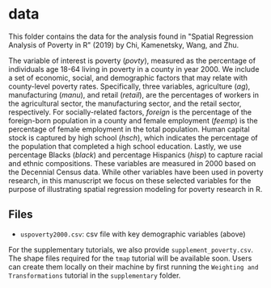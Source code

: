 # data

This folder contains the data for the analysis found in "Spatial Regression Analysis of Poverty in R" (2019) by Chi, Kamenetsky, Wang, and Zhu.
  

The variable of interest is poverty (*povty*), measured as the percentage of
individuals age 18-64 living in poverty in a county in year 2000. We include
a set of economic, social, and demographic factors that may relate with county-level poverty rates. Specifically, three variables, agriculture (*ag*), manufacturing (*manu*), and retail (*retail*), are the percentages of workers in the agricultural sector, the manufacturing sector, and the retail sector, respectively. For socially-related factors, *foreign* is the percentage of the foreign-born population in a county and female employment (*feemp*) is the percentage of female employment in the total population. Human capital stock is captured by high school (*hsch*), which indicates the percentage of the population that completed a high school education. Lastly, we use percentage Blacks (*black*) and percentage Hispanics (*hisp*) to capture racial and ethnic compositions. These variables are measured in 2000 based on the Decennial Census data. While other variables have been used in poverty research, in this manuscript we focus on these selected variables for the purpose of illustrating spatial regression modeling for poverty research in R.
 

## Files
 
- ```uspoverty2000.csv```: csv file with key demographic variables (above)

For the supplementary tutorials, we also provide ```supplement_poverty.csv```.
The shape files required for the `tmap` tutorial will be available soon. Users
can create them locally on their machine by first running the `Weighting and
Transformations` tutorial in the `supplementary` folder.
